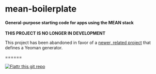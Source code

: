 # mean-boilerplate

#### General-purpose starting code for apps using the MEAN stack

**THIS PROJECT IS NO LONGER IN DEVELOPMENT**

This project has been abandoned in favor of a [newer, related project](https://github.com/levisl176/generator-meanie) that defines a Yeoman generator.

======

[![Flattr this git repo](http://api.flattr.com/button/flattr-badge-large.png)](https://flattr.com/submit/auto?user_id=levisl176&url=github.com/levisl176/mean-boilerplate&title=mean-boilerplate&language=javascript&tags=github&category=software)
